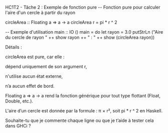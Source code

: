 HC1T2 - Tâche 2 : Exemple de fonction pure
-- Fonction pure pour calculer l'aire d'un cercle à partir du rayon

circleArea :: Floating a => a -> a
circleArea r = pi * r ^ 2

-- Exemple d'utilisation
main :: IO ()
main = do
    let rayon = 3.0
    putStrLn ("Aire du cercle de rayon " ++ show rayon ++ " : " ++ show (circleArea rayon))

Détails :

circleArea est pure, car elle :

dépend uniquement de son argument r,

n'utilise aucun état externe,

n’a aucun effet de bord.


Floating a => a -> a rend la fonction générique pour tout type flottant (Float, Double, etc.).

L'aire d’un cercle est donnée par la formule : π × r², soit pi * r ^ 2 en Haskell.


Souhaite-tu que je commente chaque ligne ou que je t’aide à tester cela dans GHCi ?


